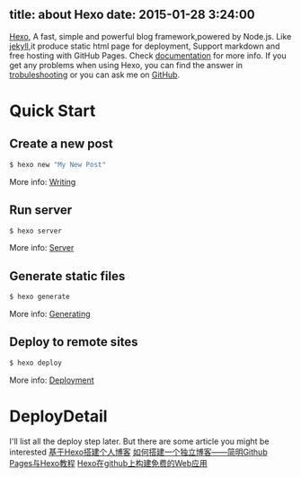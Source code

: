 title: about Hexo
date: 2015-01-28 3:24:00
---
[Hexo](http://hexo.io/), A fast, simple and powerful blog framework,powered by Node.js. Like [jekyll](http://jekyllrb.com/),it produce static html page for deployment, Support markdown and free hosting with GitHub Pages. Check [documentation](http://hexo.io/docs/) for more info. If you get any problems when using Hexo, you can find the answer in [trobuleshooting](http://hexo.io/docs/troubleshooting.html) or you can ask me on [GitHub](https://github.com/hexojs/hexo/issues).

<!-- more -->

# Quick Start

## Create a new post
``` bash
$ hexo new "My New Post"
```
More info: [Writing](http://hexo.io/docs/writing.html)

## Run server
``` bash
$ hexo server
```
More info: [Server](http://hexo.io/docs/server.html)

## Generate static files
``` bash
$ hexo generate
```
More info: [Generating](http://hexo.io/docs/generating.html)

## Deploy to remote sites
``` bash
$ hexo deploy
```

More info: [Deployment](http://hexo.io/docs/deployment.html)

# DeployDetail
I'll list all the deploy step later. But there are some article you might be interested 
[基于Hexo搭建个人博客](http://fy98.com/2014/03/03/build-blog-with-hexo/)
[如何搭建一个独立博客——简明Github Pages与Hexo教程](http://cnfeat.com/2014/05/10/2014-05-11-how-to-build-a-blog/)
[Hexo在github上构建免费的Web应用](http://blog.fens.me/hexo-blog-github/)
